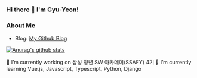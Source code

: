 ### Hi there 👋 I'm Gyu-Yeon!

### About Me
- Blog: [My Github Blog](https://qqyurr.github.io)


[![Anurag's github stats](https://github-readme-stats.vercel.app/api?username=qqyurr)](https://github.com/anuraghazra/github-readme-stats)


🔭 I’m currently working on 삼성 청년 SW 아카데미(SSAFY) 4기 
🌱 I’m currently learning Vue.js, Javascript, Typescript, Python, Django

